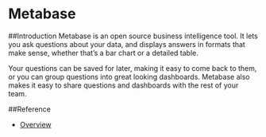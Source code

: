 # Metabase

##Introduction
Metabase is an open source business intelligence tool. It lets you ask questions about your data, and displays answers in formats that make sense, whether that’s a bar chart or a detailed table.

Your questions can be saved for later, making it easy to come back to them, or you can group questions into great looking dashboards. Metabase also makes it easy to share questions and dashboards with the rest of your team.

##Reference
* [Overview](https://www.metabase.com/docs/latest/users-guide/01-what-is-metabase.html)
